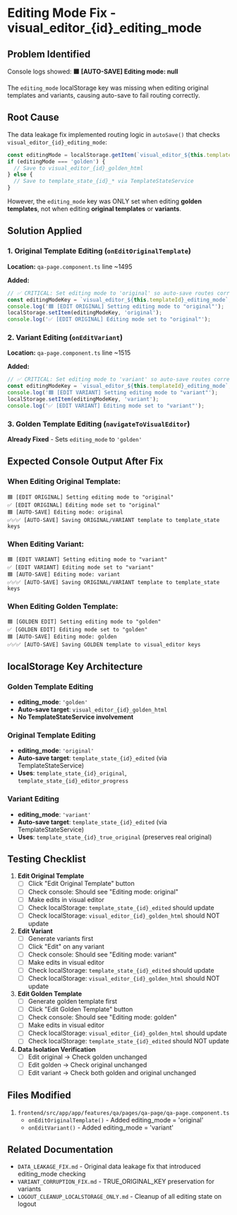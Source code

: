 # Editing Mode Fix - visual_editor_{id}_editing_mode

## Problem Identified
Console logs showed: **🟦 [AUTO-SAVE] Editing mode: null**

The `editing_mode` localStorage key was missing when editing original templates and variants, causing auto-save to fail routing correctly.

## Root Cause
The data leakage fix implemented routing logic in `autoSave()` that checks `visual_editor_{id}_editing_mode`:
```typescript
const editingMode = localStorage.getItem(`visual_editor_${this.templateId}_editing_mode`);
if (editingMode === 'golden') {
  // Save to visual_editor_{id}_golden_html
} else {
  // Save to template_state_{id}_* via TemplateStateService
}
```

However, the `editing_mode` key was ONLY set when editing **golden templates**, not when editing **original templates** or **variants**.

## Solution Applied

### 1. Original Template Editing (`onEditOriginalTemplate`)
**Location:** `qa-page.component.ts` line ~1495

**Added:**
```typescript
// ✅ CRITICAL: Set editing mode to 'original' so auto-save routes correctly
const editingModeKey = `visual_editor_${this.templateId}_editing_mode`;
console.log('🟦 [EDIT ORIGINAL] Setting editing mode to "original"');
localStorage.setItem(editingModeKey, 'original');
console.log('✅ [EDIT ORIGINAL] Editing mode set to "original"');
```

### 2. Variant Editing (`onEditVariant`)
**Location:** `qa-page.component.ts` line ~1515

**Added:**
```typescript
// ✅ CRITICAL: Set editing mode to 'variant' so auto-save routes correctly
const editingModeKey = `visual_editor_${this.templateId}_editing_mode`;
console.log('🟦 [EDIT VARIANT] Setting editing mode to "variant"');
localStorage.setItem(editingModeKey, 'variant');
console.log('✅ [EDIT VARIANT] Editing mode set to "variant"');
```

### 3. Golden Template Editing (`navigateToVisualEditor`)
**Already Fixed** - Sets `editing_mode` to `'golden'`

## Expected Console Output After Fix

### When Editing Original Template:
```
🟦 [EDIT ORIGINAL] Setting editing mode to "original"
✅ [EDIT ORIGINAL] Editing mode set to "original"
🟦 [AUTO-SAVE] Editing mode: original
✅✅✅ [AUTO-SAVE] Saving ORIGINAL/VARIANT template to template_state keys
```

### When Editing Variant:
```
🟦 [EDIT VARIANT] Setting editing mode to "variant"
✅ [EDIT VARIANT] Editing mode set to "variant"
🟦 [AUTO-SAVE] Editing mode: variant
✅✅✅ [AUTO-SAVE] Saving ORIGINAL/VARIANT template to template_state keys
```

### When Editing Golden Template:
```
🟦 [GOLDEN EDIT] Setting editing mode to "golden"
✅ [GOLDEN EDIT] Editing mode set to "golden"
🟦 [AUTO-SAVE] Editing mode: golden
✅✅✅ [AUTO-SAVE] Saving GOLDEN template to visual_editor keys
```

## localStorage Key Architecture

### Golden Template Editing
- **editing_mode**: `'golden'`
- **Auto-save target**: `visual_editor_{id}_golden_html`
- **No TemplateStateService involvement**

### Original Template Editing
- **editing_mode**: `'original'`
- **Auto-save target**: `template_state_{id}_edited` (via TemplateStateService)
- **Uses**: `template_state_{id}_original`, `template_state_{id}_editor_progress`

### Variant Editing
- **editing_mode**: `'variant'`
- **Auto-save target**: `template_state_{id}_edited` (via TemplateStateService)
- **Uses**: `template_state_{id}_true_original` (preserves real original)

## Testing Checklist

1. **Edit Original Template**
   - [ ] Click "Edit Original Template" button
   - [ ] Check console: Should see "Editing mode: original"
   - [ ] Make edits in visual editor
   - [ ] Check localStorage: `template_state_{id}_edited` should update
   - [ ] Check localStorage: `visual_editor_{id}_golden_html` should NOT update

2. **Edit Variant**
   - [ ] Generate variants first
   - [ ] Click "Edit" on any variant
   - [ ] Check console: Should see "Editing mode: variant"
   - [ ] Make edits in visual editor
   - [ ] Check localStorage: `template_state_{id}_edited` should update
   - [ ] Check localStorage: `visual_editor_{id}_golden_html` should NOT update

3. **Edit Golden Template**
   - [ ] Generate golden template first
   - [ ] Click "Edit Golden Template" button
   - [ ] Check console: Should see "Editing mode: golden"
   - [ ] Make edits in visual editor
   - [ ] Check localStorage: `visual_editor_{id}_golden_html` should update
   - [ ] Check localStorage: `template_state_{id}_edited` should NOT update

4. **Data Isolation Verification**
   - [ ] Edit original → Check golden unchanged
   - [ ] Edit golden → Check original unchanged
   - [ ] Edit variant → Check both golden and original unchanged

## Files Modified
1. `frontend/src/app/app/features/qa/pages/qa-page/qa-page.component.ts`
   - `onEditOriginalTemplate()` - Added editing_mode = 'original'
   - `onEditVariant()` - Added editing_mode = 'variant'

## Related Documentation
- `DATA_LEAKAGE_FIX.md` - Original data leakage fix that introduced editing_mode checking
- `VARIANT_CORRUPTION_FIX.md` - TRUE_ORIGINAL_KEY preservation for variants
- `LOGOUT_CLEANUP_LOCALSTORAGE_ONLY.md` - Cleanup of all editing state on logout
